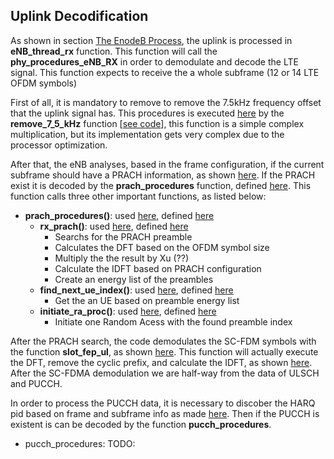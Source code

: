 ## Uplink Decodification

As shown in section [The EnodeB Process](#the-enodeb-process), the uplink is processed in **eNB_thread_rx** function. This function will call the **phy_procedures_eNB_RX** in order to demodulate and decode the LTE signal.
This function expects to receive the a whole subframe (12 or 14 LTE OFDM symbols)

First of all, it is mandatory to remove to remove the 7.5kHz frequency offset that the uplink signal has. This procedures is executed [here](https://gitlab.eurecom.fr/oai/openairinterface5g/blob/master/openair1/SCHED/phy_procedures_lte_eNb.c#L2706) by the **remove_7_5_kHz** function [[see code](https://gitlab.eurecom.fr/oai/openairinterface5g/blob/master/openair1/PHY/MODULATION/ul_7_5_kHz.c#L152)], this function is a simple complex multiplication, but its implementation gets very complex due to the processor optimization.

After that, the eNB analyses, based in the frame configuration, if the current subframe should have a PRACH information, as shown [here](https://gitlab.eurecom.fr/oai/openairinterface5g/blob/master/openair1/SCHED/phy_procedures_lte_eNb.c#L2711).
If the PRACH exist it is decoded by the **prach_procedures** function, defined [here](https://gitlab.eurecom.fr/oai/openairinterface5g/blob/master/openair1/SCHED/phy_procedures_lte_eNb.c#L2063).
This function calls three other important functions, as listed below:

* **prach_procedures()**: used [here](https://gitlab.eurecom.fr/oai/openairinterface5g/blob/master/openair1/SCHED/phy_procedures_lte_eNb.c#L2713), defined [here](https://gitlab.eurecom.fr/oai/openairinterface5g/blob/master/openair1/SCHED/phy_procedures_lte_eNb.c#L2063)
	* **rx_prach()**: used [here](https://gitlab.eurecom.fr/oai/openairinterface5g/blob/master/openair1/SCHED/phy_procedures_lte_eNb.c#L2082), defined [here](https://gitlab.eurecom.fr/oai/openairinterface5g/blob/master/openair1/PHY/LTE_TRANSPORT/prach.c#L1061)
		* Searchs for the PRACH preamble 
		* Calculates the DFT based on the OFDM symbol size
		* Multiply the the result by Xu (??)
		* Calculate the IDFT based on PRACH configuration
		* Create an energy list of the preambles
	* **find_next_ue_index()**: used [here](https://gitlab.eurecom.fr/oai/openairinterface5g/blob/master/openair1/SCHED/phy_procedures_lte_eNb.c#L2126), defined [here](::aoi_code::/openair1/SCHED/phy_procedures_lte_eNb.c#L209)
		* Get the an UE based on preamble energy list
	* **initiate_ra_proc()**: used [here](https://gitlab.eurecom.fr/oai/openairinterface5g/blob/master/openair1/SCHED/phy_procedures_lte_eNb.c#L2164), defined [here](https://gitlab.eurecom.fr/oai/openairinterface5g/blob/master/openair2/LAYER2/MAC/eNB_scheduler_RA.c#L739)
		* Initiate one Random Acess with the found preamble index

After the PRACH search, the code demodulates the SC-FDM symbols with the function **slot_fep_ul**, as shown  [here](https://gitlab.eurecom.fr/oai/openairinterface5g/blob/master/openair1/SCHED/phy_procedures_lte_eNb.c#L2722).
This function will actually execute the DFT, remove the cyclic prefix, and calculate the IDFT, as shown [here](https://gitlab.eurecom.fr/oai/openairinterface5g/blob/master/openair1/PHY/MODULATION/slot_fep_ul.c#L34).
After the SC-FDMA demodulation we are half-way from the data of ULSCH and PUCCH.

In order to process the PUCCH data, it is necessary to discober the HARQ pid based on frame and subframe info as made  [here](https://gitlab.eurecom.fr/oai/openairinterface5g/blob/master/openair1/SCHED/phy_procedures_lte_eNb.c#2742).
Then if the PUCCH is existent is can be decoded by the function **pucch_procedures**.

- pucch_procedures:
	TODO:
